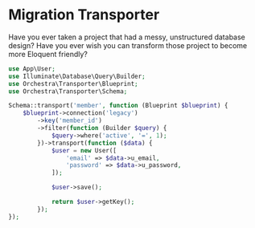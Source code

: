 Migration Transporter
=====================

Have you ever taken a project that had a messy, unstructured database design? Have you ever wish you can transform those project to become more Eloquent friendly?

```php
use App\User;
use Illuminate\Database\Query\Builder;
use Orchestra\Transporter\Blueprint;
use Orchestra\Transporter\Schema;

Schema::transport('member', function (Blueprint $blueprint) {
    $blueprint->connection('legacy')
        ->key('member_id')
        ->filter(function (Builder $query) {
            $query->where('active', '=', 1);
        })->transport(function ($data) {
            $user = new User([
                'email' => $data->u_email,
                'password' => $data->u_password,
            ]);

            $user->save();

            return $user->getKey();
        });
});
```
